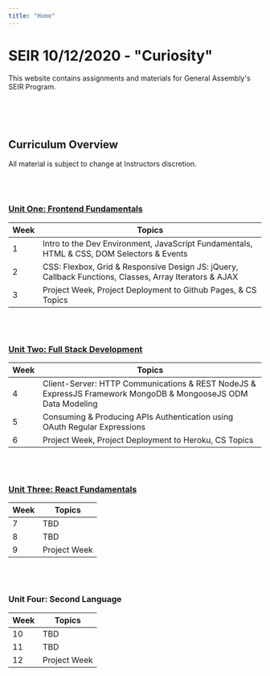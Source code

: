 ```yaml
---
title: "Home"
---
```


# SEIR 10/12/2020 - "Curiosity"

This website contains assignments and materials for General Assembly's SEIR Program. 


<br>
<br>
<br>


## Curriculum Overview

All material is subject to change at Instructors discretion.


<br>
<br>


### [Unit One: Frontend Fundamentals](/frontend-fundamentals)

| Week  | Topics | 
| ----- | ------ |
| 1  | Intro to the Dev Environment, JavaScript Fundamentals, HTML & CSS, DOM Selectors & Events  |
| 2  | CSS: Flexbox, Grid & Responsive Design JS: jQuery, Callback Functions, Classes, Array Iterators & AJAX|
| 3  | Project Week, Project Deployment to Github Pages, & CS Topics |



<br>
<br>

### [Unit Two: Full Stack Development](/full-stack-development)

| Week  | Topics |
| ----- | ------ |
| 4  | Client-Server: HTTP Communications & REST NodeJS & ExpressJS Framework MongoDB & MongooseJS ODM Data Modeling |
| 5  | Consuming & Producing APIs Authentication using OAuth Regular Expressions |
| 6  | Project Week, Project Deployment to Heroku, CS Topics |


<br>
<br>

### [Unit Three: React Fundamentals](/react-fundamentals)

| Week  | Topics |
| ----- | ------ |
| 7 | TBD |
| 8 | TBD |
| 9 | Project Week |


<br>
<br>

### Unit Four: Second Language

| Week  | Topics |
| ----- | ------ |
| 10  | TBD |
| 11  | TBD |
| 12  | Project Week |


